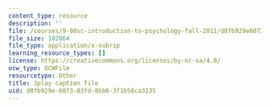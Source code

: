 ```yaml
---
content_type: resource
description: ''
file: /courses/9-00sc-introduction-to-psychology-fall-2011/d8fb929e607303fd8bb63f1b58ca3135_MYMYXhR2Ppw.srt
file_size: 102864
file_type: application/x-subrip
learning_resource_types: []
license: https://creativecommons.org/licenses/by-nc-sa/4.0/
ocw_type: OCWFile
resourcetype: Other
title: 3play caption file
uid: d8fb929e-6073-03fd-8bb6-3f1b58ca3135
---
```


